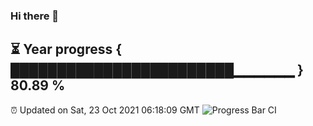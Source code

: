 ### Hi there 👋
⏳ Year progress { ████████████████████████▁▁▁▁▁▁ } 80.89 %
---
⏰ Updated on Sat, 23 Oct 2021 06:18:09 GMT
![Progress Bar CI](https://github.com/liununu/liununu/workflows/Progress%20Bar%20CI/badge.svg)
